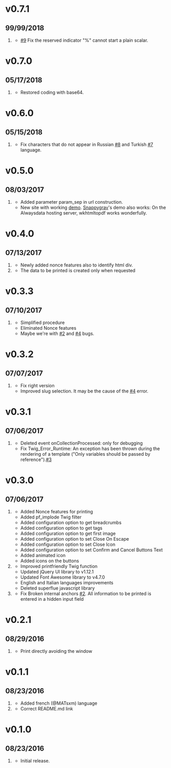 # v0.7.1
## 99/99/2018

1. [](#bugfix)
    * [#9](https://github.com/iusvar/grav-plugin-printfriendly/issues/9) Fix the reserved indicator "%" cannot start a plain scalar.
    
# v0.7.0
## 05/17/2018

1. [](#improved)
    * Restored coding with base64.

# v0.6.0
## 05/15/2018

1. [](#bugfix)
    * Fix characters that do not appear in Russian [#8](https://github.com/iusvar/grav-plugin-printfriendly/issues/8) and Turkish [#7](https://github.com/iusvar/grav-plugin-printfriendly/issues/7) language. 

# v0.5.0
## 08/03/2017

1. [](#improved)
    * Added parameter param_sep in url construction.
    * New site with working [demo](http://iusvar.alwaysdata.net/grav/). [Snappygrav](https://github.com/iusvar/grav-plugin-snappygrav)'s demo also works: On the Alwaysdata hosting server, wkhtmltopdf works wonderfully.

# v0.4.0
## 07/13/2017

1. [](#new)
    * Newly added nonce features also to identify html div.
1. [](#bugfix)
    * The data to be printed is created only when requested

# v0.3.3
## 07/10/2017

1. [](#bugfix)
    * Simplified procedure
    * Eliminated Nonce features
    * Maybe we're with [#2](https://github.com/iusvar/grav-plugin-printfriendly/issues/2) and [#4](https://github.com/iusvar/grav-plugin-printfriendly/issues/4) bugs.

# v0.3.2
## 07/07/2017

1. [](#bugfix)
    * Fix right version
    * Improved slug selection. It may be the cause of the [#4](https://github.com/iusvar/grav-plugin-printfriendly/issues/4) error.

# v0.3.1
## 07/06/2017

1. [](#bugfix)
    * Deleted event onCollectionProcessed: only for debugging
    * Fix Twig_Error_Runtime: An exception has been thrown during the rendering of a template ("Only variables should be passed by reference").[#3](https://github.com/iusvar/grav-plugin-printfriendly/issues/3)

# v0.3.0
## 07/06/2017

1. [](#new)
    * Added Nonce features for printing
    * Added pf_implode Twig filter
    * Added configuration option to get breadcrumbs
    * Added configuration option to get tags
    * Added configuration option to get first image
    * Added configuration option to set Close On Escape
    * Added configuration option to set Close Icon
    * Added configuration option to set Confirm and Cancel Buttons Text
    * Added animated icon
    * Added icons on the buttons
1. [](#improved)
    * Improved printfriendly Twig function
    * Updated jQuery UI library to v1.12.1
    * Updated Font Awesome library to v4.7.0
    * English and Italian languages improvements
    * Deleted superflue javascript library
1. [](#bugfix)
    * Fix Broken internal anchors [#2](https://github.com/iusvar/grav-plugin-printfriendly/issues/2). All information to be printed is entered in a hidden input field

# v0.2.1
## 08/29/2016

1. [](#improved)
    * Print directly avoiding the window

# v0.1.1
## 08/23/2016

1. [](#improved)
    * Added french (@MATsxm) language
1. [](#bugfix)
    * Correct README.md link

# v0.1.0
##  08/23/2016

1. [](#new)
    * Initial release.
